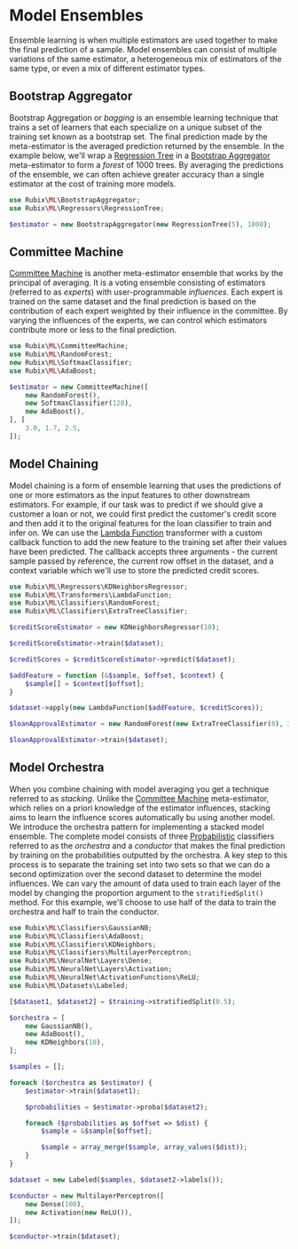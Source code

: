 # Model Ensembles
Ensemble learning is when multiple estimators are used together to make the final prediction of a sample. Model ensembles can consist of multiple variations of the same estimator, a heterogeneous mix of estimators of the same type, or even a mix of different estimator types.

## Bootstrap Aggregator
Bootstrap Aggregation or *bagging* is an ensemble learning technique that trains a set of learners that each specialize on a unique subset of the training set known as a bootstrap set. The final prediction made by the meta-estimator is the averaged prediction returned by the ensemble. In the example below, we'll wrap a [Regression Tree](regressors/regression-tree.md) in a [Bootstrap Aggregator](bootstrap-aggregator.md) meta-estimator to form a *forest* of 1000 trees. By averaging the predictions of the ensemble, we can often achieve greater accuracy than a single estimator at the cost of training more models.

```php
use Rubix\ML\BootstrapAggregator;
use Rubix\ML\Regressors\RegressionTree;

$estimator = new BootstrapAggregator(new RegressionTree(5), 1000);
```

## Committee Machine
[Committee Machine](committee-machine.md) is another meta-estimator ensemble that works by the principal of averaging. It is a voting ensemble consisting of estimators (referred to as *experts*) with user-programmable *influences*. Each expert is trained on the same dataset and the final prediction is based on the contribution of each expert weighted by their influence in the committee. By varying the influences of the experts, we can control which estimators contribute more or less to the final prediction.

```php
use Rubix\ML\CommitteeMachine;
use Rubix\ML\RandomForest;
new Rubix\ML\SoftmaxClassifier;
use Rubix\ML\AdaBoost;

$estimator = new CommitteeMachine([
    new RandomForest(),
    new SoftmaxClassifier(128),
    new AdaBoost(),
], [
    3.0, 1.7, 2.5,
]);
```

## Model Chaining
Model chaining is a form of ensemble learning that uses the predictions of one or more estimators as the input features to other downstream estimators. For example, if our task was to predict if we should give a customer a loan or not, we could first predict the customer's credit score and then add it to the original features for the loan classifier to train and infer on. We can use the [Lambda Function](transformers/lambda-function.md) transformer with a custom callback function to add the new feature to the training set after their values have been predicted. The callback accepts three arguments - the current sample passed by reference, the current row offset in the dataset, and a context variable which we'll use to store the predicted credit scores.

```php
use Rubix\ML\Regressors\KDNeighborsRegressor;
use Rubix\ML\Transformers\LambdaFunction;
use Rubix\ML\Classifiers\RandomForest;
use Rubix\ML\Classifiers\ExtraTreeClassifier;

$creditScoreEstimator = new KDNeighborsRegressor(10);

$creditScoreEstimator->train($dataset);

$creditScores = $creditScoreEstimator->predict($dataset);

$addFeature = function (&$sample, $offset, $context) {
    $sample[] = $context[$offset];
}

$dataset->apply(new LambdaFunction($addFeature, $creditScores));

$loanApprovalEstimator = new RandomForest(new ExtraTreeClassifier(8), 300);

$loanApprovalEstimator->train($dataset);
```

## Model Orchestra
When you combine chaining with model averaging you get a technique referred to as *stacking*. Unlike the [Committee Machine](committee-machine.md) meta-estimator, which relies on a priori knowledge of the estimator influences, stacking aims to learn the influence scores automatically bu using another model. We introduce the orchestra pattern for implementing a stacked model ensemble. The complete model consists of three [Probabilistic](./probabilistic.md) classifiers referred to as the *orchestra* and a *conductor* that makes the final prediction by training on the probabilities outputted by the orchestra. A key step to this process is to separate the training set into two sets so that we can do a second optimization over the second dataset to determine the model influences. We can vary the amount of data used to train each layer of the model by changing the proportion argument to the `stratifiedSplit()` method. For this example, we'll choose to use half of the data to train the orchestra and half to train the conductor.

```php
use Rubix\ML\Classifiers\GaussianNB;
use Rubix\ML\Classifiers\AdaBoost;
use Rubix\ML\Classifiers\KDNeighbors;
use Rubix\ML\Classifiers\MultilayerPerceptron;
use Rubix\ML\NeuralNet\Layers\Dense;
use Rubix\ML\NeuralNet\Layers\Activation;
use Rubix\ML\NeuralNet\ActivationFunctions\ReLU;
use Rubix\ML\Datasets\Labeled;

[$dataset1, $dataset2] = $training->stratifiedSplit(0.5);

$orchestra = [
    new GaussianNB(),
    new AdaBoost(),
    new KDNeighbors(10),
];

$samples = [];

foreach ($orchestra as $estimator) {
    $estimator->train($dataset1);

    $probabilities = $estimator->proba($dataset2);

    foreach ($probabilities as $offset => $dist) {
        $sample = &$sample[$offset];

        $sample = array_merge($sample, array_values($dist));
    }
}

$dataset = new Labeled($samples, $dataset2->labels());

$conductor = new MultilayerPerceptron([
    new Dense(100),
    new Activation(new ReLU()),
]);

$conductor->train($dataset);
```
